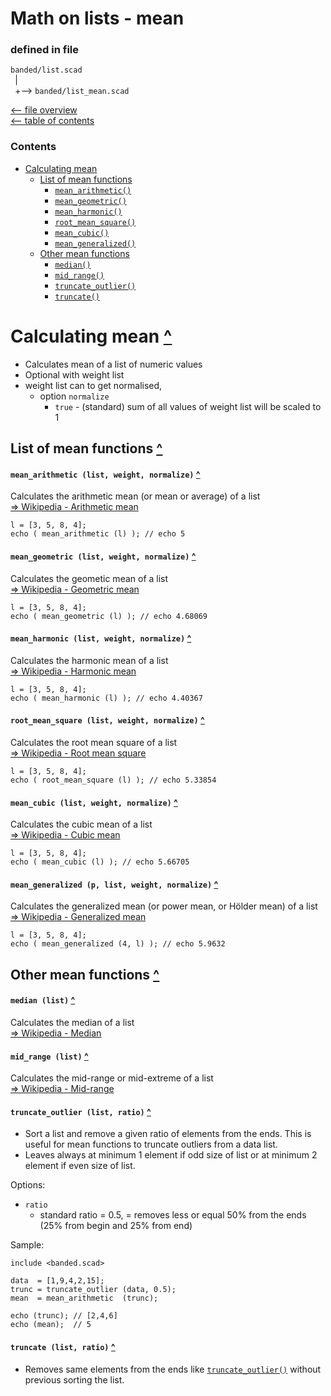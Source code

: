Math on lists - mean
====================

### defined in file
`banded/list.scad`\
` `| \
` `+--> `banded/list_mean.scad`

[<-- file overview](file_overview.md)\
[<-- table of contents](contents.md)

### Contents
[contents]: #contents "Up to Contents"
- [Calculating mean](#calculating-mean-)
  - [List of mean functions](#list-of-mean-functions-)
    - [`mean_arithmetic()`][mean_arithmetic]
    - [`mean_geometric()`][mean_geometric]
    - [`mean_harmonic()`][mean_harmonic]
    - [`root_mean_square()`][root_mean_square]
    - [`mean_cubic()`][mean_cubic]
    - [`mean_generalized()`][mean_generalized]
  - [Other mean functions](#other-mean-functions-)
    - [`median()`][median]
    - [`mid_range()`][mid_range]
    - [`truncate_outlier()`][truncate_outlier]
    - [`truncate()`][truncate]


Calculating mean [^][contents]
==============================

- Calculates mean of a list of numeric values
- Optional with weight list
- weight list can to get normalised,
  - option `normalize`
    - `true` - (standard)
      sum of all values of weight list will be scaled to 1


List of mean functions [^][contents]
------------------------------------

#### `mean_arithmetic (list, weight, normalize)` [^][contents]
[mean_arithmetic]: #mean_arithmetic-list-weight-normalize-
Calculates the arithmetic mean (or mean or average) of a list\
[=> Wikipedia - Arithmetic mean](https://en.wikipedia.org/wiki/Arithmetic_mean)

```OpenSCAD
l = [3, 5, 8, 4];
echo ( mean_arithmetic (l) ); // echo 5
```

#### `mean_geometric (list, weight, normalize)` [^][contents]
[mean_geometric]: #mean_geometric-list-weight-normalize-
Calculates the geometic mean of a list\
[=> Wikipedia - Geometric mean](https://en.wikipedia.org/wiki/Geometric_mean)

```OpenSCAD
l = [3, 5, 8, 4];
echo ( mean_geometric (l) ); // echo 4.68069
```

#### `mean_harmonic (list, weight, normalize)` [^][contents]
[mean_harmonic]: #mean_harmonic-list-weight-normalize-
Calculates the harmonic mean of a list\
[=> Wikipedia - Harmonic mean](https://en.wikipedia.org/wiki/Harmonic_mean)

```OpenSCAD
l = [3, 5, 8, 4];
echo ( mean_harmonic (l) ); // echo 4.40367
```

#### `root_mean_square (list, weight, normalize)` [^][contents]
[root_mean_square]: #root_mean_square-list-weight-normalize-
Calculates the root mean square of a list\
[=> Wikipedia - Root mean square](https://en.wikipedia.org/wiki/Root_mean_square)

```OpenSCAD
l = [3, 5, 8, 4];
echo ( root_mean_square (l) ); // echo 5.33854
```

#### `mean_cubic (list, weight, normalize)` [^][contents]
[mean_cubic]: #mean_cubic-list-weight-normalize-
Calculates the cubic mean of a list\
[=> Wikipedia - Cubic mean](https://en.wikipedia.org/wiki/Cubic_mean)

```OpenSCAD
l = [3, 5, 8, 4];
echo ( mean_cubic (l) ); // echo 5.66705
```

#### `mean_generalized (p, list, weight, normalize)` [^][contents]
[mean_generalized]: #mean_generalized-p-list-weight-normalize-
Calculates the generalized mean (or power mean, or Hölder mean) of a list\
[=> Wikipedia - Generalized mean](https://en.wikipedia.org/wiki/Generalized_mean)

```OpenSCAD
l = [3, 5, 8, 4];
echo ( mean_generalized (4, l) ); // echo 5.9632
```


Other mean functions [^][contents]
----------------------------------

#### `median (list)` [^][contents]
[median]: #median-list-
Calculates the median of a list\
[=> Wikipedia - Median](https://en.wikipedia.org/wiki/Median)

#### `mid_range (list)` [^][contents]
[mid_range]: #mid_range-list-
Calculates the mid-range or mid-extreme of a list\
[=> Wikipedia - Mid-range](https://en.wikipedia.org/wiki/Mid-range)

#### `truncate_outlier (list, ratio)` [^][contents]
[truncate_outlier]: #truncate_outlier-list-ratio-
- Sort a list and remove a given ratio of elements from the ends.
  This is useful for mean functions to truncate outliers from a data list.
- Leaves always at minimum 1 element if odd size of list or
  at minimum 2 element if even size of list.

Options:
- `ratio`
  - standard ratio = 0.5, = removes less or equal 50% from the ends\
    (25% from begin and 25% from end)

Sample:
```OpenSCAD
include <banded.scad>

data  = [1,9,4,2,15];
trunc = truncate_outlier (data, 0.5);
mean  = mean_arithmetic  (trunc);

echo (trunc); // [2,4,6]
echo (mean);  // 5
```

#### `truncate (list, ratio)` [^][contents]
[truncate]: #truncate-list-ratio-
- Removes same elements from the ends like [`truncate_outlier()`][truncate_outlier]
  without previous sorting the list.

